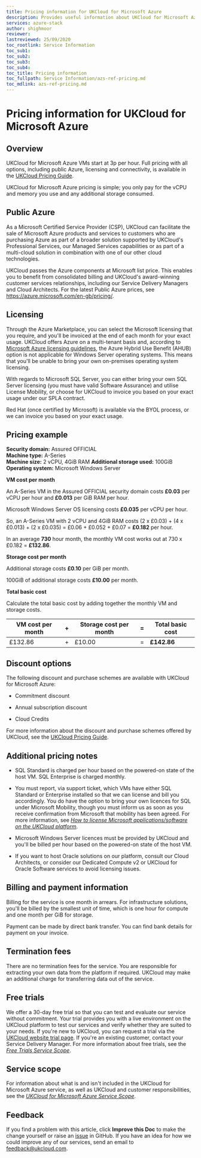 ```yaml
---
title: Pricing information for UKCloud for Microsoft Azure
description: Provides useful information about UKCloud for Microsoft Azure pricing, including pricing examples
services: azure-stack
author: shighmoor
reviewer:
lastreviewed: 25/09/2020
toc_rootlink: Service Information
toc_sub1: 
toc_sub2:
toc_sub3:
toc_sub4:
toc_title: Pricing information
toc_fullpath: Service Information/azs-ref-pricing.md
toc_mdlink: azs-ref-pricing.md
---
```


# Pricing information for UKCloud for Microsoft Azure

## Overview

UKCloud for Microsoft Azure VMs start at 3p per hour. Full pricing with all options, including public Azure, licensing and connectivity, is available in the [UKCloud Pricing Guide](https://ukcloud.com/pricing-guide).

UKCloud for Microsoft Azure pricing is simple; you only pay for the vCPU and memory you use and any additional storage consumed.

## Public Azure

As a Microsoft Certified Service Provider (CSP), UKCloud can facilitate the sale of Microsoft Azure products and services to customers who are purchasing Azure as part of a broader solution supported by UKCloud's Professional Services, our Managed Services capabilities or as part of a multi-cloud solution in combination with one of our other cloud technologies.

UKCloud passes the Azure components at Microsoft list price. This enables you to benefit from consolidated billing and UKCloud's award-winning customer services relationships, including our Service Delivery Managers and Cloud Architects. For the latest Public Azure prices, see <https://azure.microsoft.com/en-gb/pricing/>.

## Licensing

Through the Azure Marketplace, you can select the Microsoft licensing that you require, and you'll be invoiced at the end of each month for your exact usage. UKCloud offers Azure on a multi-tenant basis and, according to [Microsoft Azure licensing guidelines](https://www.microsoftpartnerserverandcloud.com/_layouts/download.aspx?SourceUrl=Hosted%20Documents/Azure%20Stack%20Licensing%20Guide%20-%20Hosters.pdf), the Azure Hybrid Use Benefit (AHUB) option is not applicable for Windows Server operating systems. This means that you'll be unable to bring your own on-premises operating system licensing.

With regards to Microsoft SQL Server, you can either bring your own SQL Server licensing (you must have valid Software Assurance) and utilise License Mobility, or choose for UKCloud to invoice you based on your exact usage under our SPLA contract.

Red Hat (once certified by Microsoft) is available via the BYOL process, or we can invoice you based on your exact usage.

## Pricing example

**Security domain:** Assured OFFICIAL<br>
**Machine type:** A-Series<br>
**Machine size:** 2 vCPU, 4GiB RAM
**Additional storage used:** 100GiB<br>
**Operating system:** Microsoft Windows Server

**VM cost per month**

An A-Series VM in the Assured OFFICIAL security domain costs **£0.03** per vCPU per hour and **£0.013** per GiB RAM per hour.

Microsoft Windows Server OS licensing costs **£0.035** per vCPU per hour.

So, an A-Series VM with 2 vCPU and 4GiB RAM costs (2 x £0.03) + (4 x £0.013) + (2 x £0.035) = £0.06 + £0.052 + £0.07 = **£0.182** per hour.

In an average **730** hour month, the monthly VM cost works out at 730 x £0.182 = **£132.86**.

**Storage cost per month**

Additional storage costs **£0.10** per GiB per month.

100GiB of additional storage costs **£10.00** per month.

**Total basic cost**

Calculate the total basic cost by adding together the monthly VM and storage costs.

VM cost per month | + | Storage cost per month | = | Total basic cost
------------------|---|------------------------|---|-----------------
£132.86           | + | £10.00                 | = | **£142.86**

## Discount options

The following discount and purchase schemes are available with UKCloud for Microsoft Azure:

- Commitment discount

- Annual subscription discount

- Cloud Credits

For more information about the discount and purchase schemes offered by UKCloud, see the [UKCloud Pricing Guide](https://ukcloud.com/pricing-guide).

## Additional pricing notes

- SQL Standard is charged per hour based on the powered-on state of the host VM. SQL Enterprise is charged monthly.

- You must report, via support ticket, which VMs have either SQL Standard or Enterprise installed so that we can license and bill you accordingly. You do have the option to bring your own licences for SQL under Microsoft Mobility, though you must inform us as soon as you receive confirmation from Microsoft that mobility has been agreed. For more information, see [*How to license Microsoft applications/software on the UKCloud platform*](../vmware/vmw-how-license-microsoft.md).

- Microsoft Windows Server licences must be provided by UKCloud and you'll be billed per hour based on the powered-on state of the host VM.

- If you want to host Oracle solutions on our platform, consult our Cloud Architects, or consider our Dedicated Compute v2 or UKCloud for Oracle Software services to avoid licensing issues.

## Billing and payment information

Billing for the service is one month in arrears. For infrastructure solutions, you'll be billed by the smallest unit of time, which is one hour for compute and one month per GiB for storage.

Payment can be made by direct bank transfer. You can find bank details for payment on your invoice.

## Termination fees

There are no termination fees for the service. You are responsible for extracting your own data from the platform if required. UKCloud may make an additional charge for transferring data out of the service.

## Free trials

We offer a 30-day free trial so that you can test and evaluate our service without commitment. Your trial provides you with a live environment on the UKCloud platform to test our services and verify whether they are suited to your needs. If you're new to UKCloud, you can request a trial via the [UKCloud website trial page](https://ukcloud.com/free-trial-sign-up). If you're an existing customer, contact your Service Delivery Manager. For more information about free trials, see the [*Free Trials Service Scope*](../other/other-sco-free-trials.md).

## Service scope

For information about what is and isn't included in the UKCloud for Microsoft Azure service, as well as UKCloud and customer responsibilities, see the [*UKCloud for Microsoft Azure Service Scope*](azs-sco.md).

## Feedback

If you find a problem with this article, click **Improve this Doc** to make the change yourself or raise an [issue](https://github.com/UKCloud/documentation/issues) in GitHub. If you have an idea for how we could improve any of our services, send an email to <feedback@ukcloud.com>.
